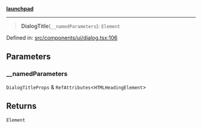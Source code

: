 [**launchpad**](index.md)

***

> **DialogTitle**(`__namedParameters`): `Element`

Defined in: [src/components/ui/dialog.tsx:106](https://github.com/victorbratov/launchpad/blob/6dd13cd77753e59ec2a031fc7279545899826925/src/components/ui/dialog.tsx#L106)

## Parameters

### \_\_namedParameters

`DialogTitleProps` & `RefAttributes`\<`HTMLHeadingElement`\>

## Returns

`Element`
